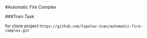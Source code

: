 #Automatic Fire Complex

###Train Task

for clone project `https://github.com/lupolov-ivan/automatic-fire-complex.git`

